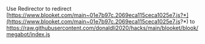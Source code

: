Use Redirector to redirect
[https://www.blooket.com/main~01e7b97c.2069eca115ceca1025e7.js?*](https://www.blooket.com/main~01e7b97c.2069eca115ceca1025e7.js?*)
to
https://raw.githubusercontent.com/donaldli2020/hacks/main/blooket/blook/megabot/index.js
